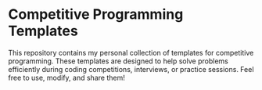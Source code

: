 # Competitive Programming Templates

This repository contains my personal collection of templates for competitive programming. These templates are designed to help solve problems efficiently during coding competitions, interviews, or practice sessions. Feel free to use, modify, and share them!
